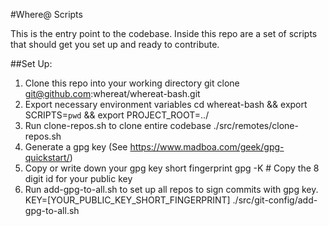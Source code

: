 #Where@ Scripts

This is the entry point to the codebase. Inside this repo are a set of scripts that should get you set up and ready to contribute.

##Set Up:
1. Clone this repo into your working directory 
    git clone git@github.com:whereat/whereat-bash.git
2. Export necessary environment variables
    cd whereat-bash && export SCRIPTS=`pwd` && export PROJECT_ROOT=../
3. Run clone-repos.sh to clone entire codebase
    ./src/remotes/clone-repos.sh
4. Generate a gpg key (See https://www.madboa.com/geek/gpg-quickstart/)
5. Copy or write down your gpg key short fingerprint
    gpg -K # Copy the 8 digit id for your public key
6. Run add-gpg-to-all.sh to set up all repos to sign commits with gpg key.
    KEY=[YOUR_PUBLIC_KEY_SHORT_FINGERPRINT] ./src/git-config/add-gpg-to-all.sh